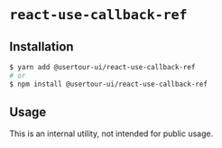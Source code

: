 # `react-use-callback-ref`

## Installation

```sh
$ yarn add @usertour-ui/react-use-callback-ref
# or
$ npm install @usertour-ui/react-use-callback-ref
```

## Usage

This is an internal utility, not intended for public usage.
